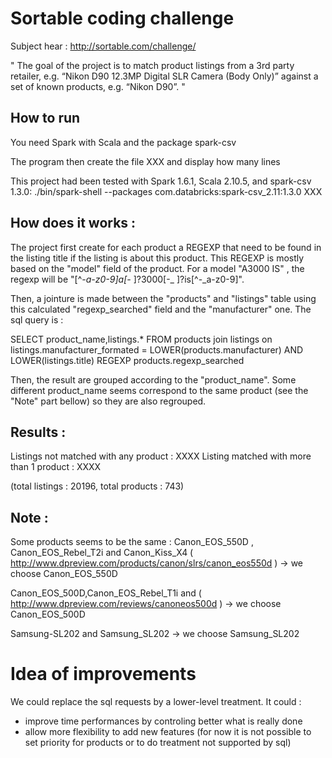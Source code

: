 Sortable coding challenge
=========================

Subject hear : http://sortable.com/challenge/

"
The goal of the project is to match product listings from a 3rd party retailer, e.g. “Nikon D90 12.3MP Digital SLR Camera (Body Only)” against a set of known products, e.g. “Nikon D90”.
"

How to run
----------

You need Spark with Scala and the package spark-csv

The program then create the file XXX and display how many lines 

This project had been tested with Spark  1.6.1, Scala 2.10.5, and spark-csv 1.3.0:
./bin/spark-shell --packages com.databricks:spark-csv_2.11:1.3.0 XXX

How does it works :
-------------------

The project first create for each product a REGEXP that need to be found in the listing title if the listing is about this product. This REGEXP is mostly based on the "model" field of the product. For a model "A3000 IS" , the regexp will be "[^-_a-z0-9]a[-_ ]?3000[-_ ]?is[^-_a-z0-9]".

Then, a jointure is made between the "products" and "listings" table using this calculated "regexp_searched" field and the "manufacturer" one. The sql query is :

SELECT product_name,listings.* FROM products
join listings on listings.manufacturer_formated = LOWER(products.manufacturer) AND LOWER(listings.title) REGEXP products.regexp_searched

Then, the result are grouped according to the "product_name". Some different product_name seems correspond to the same product (see the "Note" part bellow) so they are also regrouped.


Results :
---------

Listings not matched with any product : XXXX
Listing matched with more than 1 product : XXXX

(total listings : 20196, total products : 743)



Note :
------

Some products seems to be the same :
Canon_EOS_550D , Canon_EOS_Rebel_T2i and Canon_Kiss_X4 ( http://www.dpreview.com/products/canon/slrs/canon_eos550d )
-> we choose Canon_EOS_550D

Canon_EOS_500D,Canon_EOS_Rebel_T1i and ( http://www.dpreview.com/reviews/canoneos500d )
-> we choose Canon_EOS_500D

Samsung-SL202 and Samsung_SL202
-> we choose Samsung_SL202


Idea of improvements
====================

We could replace the sql requests by a lower-level treatment. It could :
- improve time performances by controling better what is really done
- allow more flexibility to add new features (for now it is not possible to set priority for products or to do treatment not supported by sql)

